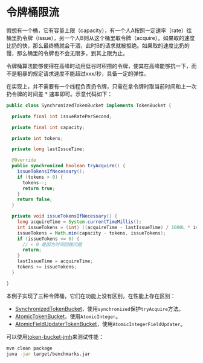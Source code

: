 # 令牌桶限流

假想有一个桶，它有容量上限（capacity），有一个人A按照一定速率（rate）往桶里扔令牌（issue），另一个人B则从这个桶里取令牌（acquire）。如果取的速度比扔的快，那么最终桶就会干涸，此时B的请求就被拒绝。如果取的速度比扔的慢，那么桶里的令牌也不会无限多，到其上限为止。

令牌桶算法能够使得在高峰时动用低谷时积攒的令牌，使其在高峰能够抗一下，而不是粗暴的规定请求速度不能超过xxx/秒，具备一定的弹性。

在实现上，并不需要有一个线程负责扔令牌，只需在拿令牌时取当前时间和上一次扔令牌的时间差 * 速率即可。示意代码如下：

```java
public class SynchronizedTokenBucket implements TokenBucket {

  private final int issueRatePerSecond;

  private final int capacity;

  private int tokens;

  private long lastIssueTime;

  @Override
  public synchronized boolean tryAcquire() {
    issueTokensIfNecessary();
    if (tokens > 0) {
      tokens--;
      return true;
    }
    return false;
  }

  private void issueTokensIfNecessary() {
    long acquireTime = System.currentTimeMillis();
    int issueTokens = (int) ((acquireTime - lastIssueTime) / 1000L * issueRatePerSecond);
    issueTokens = Math.min(capacity - tokens, issueTokens);
    if (issueTokens <= 0) {
      // < 0 是因为时间回拨问题
      return;
    }
    lastIssueTime = acquireTime;
    tokens += issueTokens;
  }

}
```

本例子实现了三种令牌桶，它们在功能上没有区别，在性能上存在区别：

* [SynchronizedTokenBucket](src/main/java/me/chanjar/codesnippets/tokenbucket/SynchronizedTokenBucket.java)，使用`synchronized`保护`tryAcquire`方法。
* [AtomicTokenBucket](src/main/java/me/chanjar/codesnippets/tokenbucket/AtomicTokenBucket.java)，使用`AtomicInteger`。
* [AtomicFieldUpdaterTokenBucket](src/main/java/me/chanjar/codesnippets/tokenbucket/AtomicFieldUpdaterTokenBucket.java)，使用`AtomicIntegerFieldUpdater`。

可以使用[token-bucket-jmh](../token-bucket-jmh)来测试性能：

```bash
mvn clean package
java -jar target/benchmarks.jar
```

